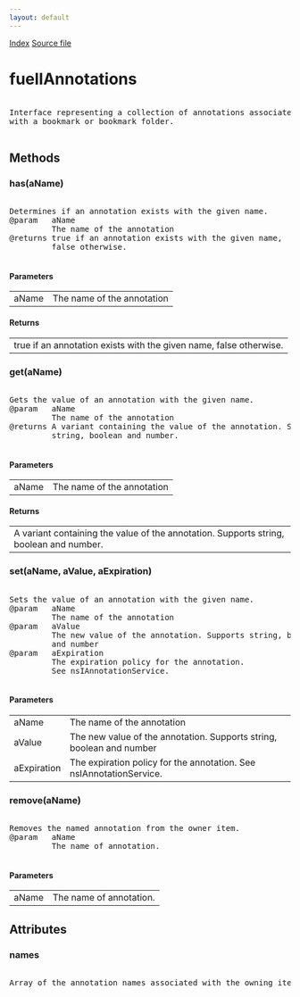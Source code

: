 ```yaml
---
layout: default
---
```

<div id='links'><a href="../index.html">Index</a>
<a href="http://dxr.mozilla.org/mozilla-central/source/browser/fuel/fuelIApplication.idl">Source file</a>
</div>

# fuelIAnnotations #
<pre>  
Interface representing a collection of annotations associated  
with a bookmark or bookmark folder.  
  
</pre>
## Methods ##

### has(aName) ###
<pre>  
Determines if an annotation exists with the given name.  
@param   aName  
         The name of the annotation  
@returns true if an annotation exists with the given name,  
         false otherwise.  
  
</pre>
#### Parameters ####

<table>

<tr>
<td>aName</td>
<td>         The name of the annotation  
</td>
</tr>

</table>

#### Returns ####

<table>

<tr>
<td>true if an annotation exists with the given name,  
         false otherwise.  
</td>
</tr>

</table>

### get(aName) ###
<pre>  
Gets the value of an annotation with the given name.  
@param   aName  
         The name of the annotation  
@returns A variant containing the value of the annotation. Supports  
         string, boolean and number.  
  
</pre>
#### Parameters ####

<table>

<tr>
<td>aName</td>
<td>         The name of the annotation  
</td>
</tr>

</table>

#### Returns ####

<table>

<tr>
<td>A variant containing the value of the annotation. Supports  
         string, boolean and number.  
</td>
</tr>

</table>

### set(aName, aValue, aExpiration) ###
<pre>  
Sets the value of an annotation with the given name.  
@param   aName  
         The name of the annotation  
@param   aValue  
         The new value of the annotation. Supports string, boolean  
         and number  
@param   aExpiration  
         The expiration policy for the annotation.  
         See nsIAnnotationService.  
  
</pre>
#### Parameters ####

<table>

<tr>
<td>aName</td>
<td>         The name of the annotation  
</td>
</tr>

<tr>
<td>aValue</td>
<td>         The new value of the annotation. Supports string, boolean  
         and number  
</td>
</tr>

<tr>
<td>aExpiration</td>
<td>         The expiration policy for the annotation.  
         See nsIAnnotationService.  
</td>
</tr>

</table>

### remove(aName) ###
<pre>  
Removes the named annotation from the owner item.  
@param   aName  
         The name of annotation.  
  
</pre>
#### Parameters ####

<table>

<tr>
<td>aName</td>
<td>         The name of annotation.  
</td>
</tr>

</table>

## Attributes ##

### names ###
<pre>  
Array of the annotation names associated with the owning item  
  
</pre>